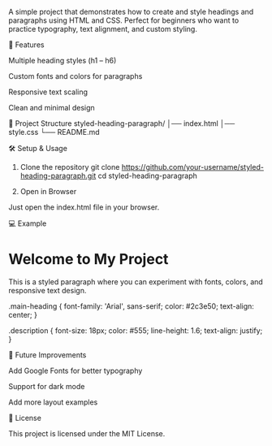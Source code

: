 A simple project that demonstrates how to create and style headings and paragraphs using HTML and CSS. Perfect for beginners who want to practice typography, text alignment, and custom styling.

🚀 Features

Multiple heading styles (h1 – h6)

Custom fonts and colors for paragraphs

Responsive text scaling

Clean and minimal design

📂 Project Structure
styled-heading-paragraph/
│── index.html
│── style.css
└── README.md

🛠️ Setup & Usage
1. Clone the repository
git clone https://github.com/your-username/styled-heading-paragraph.git
cd styled-heading-paragraph

2. Open in Browser

Just open the index.html file in your browser.

💻 Example
<h1 class="main-heading">Welcome to My Project</h1>
<p class="description">
  This is a styled paragraph where you can experiment with fonts, 
  colors, and responsive text design.
</p>

.main-heading {
  font-family: 'Arial', sans-serif;
  color: #2c3e50;
  text-align: center;
}

.description {
  font-size: 18px;
  color: #555;
  line-height: 1.6;
  text-align: justify;
}

🌟 Future Improvements

Add Google Fonts for better typography

Support for dark mode

Add more layout examples

📜 License

This project is licensed under the MIT License.

